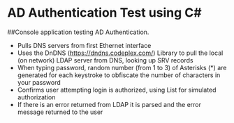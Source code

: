 # AD Authentication Test using C#

##Console application testing AD Authentication.

* Pulls DNS servers from first Ethernet interface
* Uses the DnDNS (https://dndns.codeplex.com/) Library to pull the local (on network) LDAP server from DNS, looking up SRV records
* When typing password, random number (from 1 to 3) of Asterisks (*) are generated for each keystroke to obfiscate the number of characters in your password
* Confirms user attempting login is authorized, using List<T> for simulated authorization
* If there is an error returned from LDAP it is parsed and the error message returned to the user
